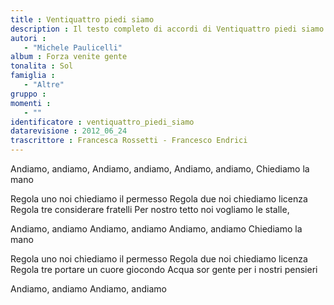 ```yaml
--- 
title : Ventiquattro piedi siamo
description : Il testo completo di accordi di Ventiquattro piedi siamo. Inseriscila nel tuo canzoniere!
autori : 
   - "Michele Paulicelli"
album : Forza venite gente
tonalita : Sol
famiglia : 
   - "Altre"
gruppo : 
momenti : 
   - ""
identificatore : ventiquattro_piedi_siamo
datarevisione : 2012_06_24
trascrittore : Francesca Rossetti - Francesco Endrici
--- 
```




Andiamo, andiamo, 
Andiamo, andiamo, 
Andiamo, andiamo, 
Chiediamo la mano 


Regola uno noi chiediamo il permesso 
Regola due noi chiediamo licenza 
Regola tre considerare fratelli 
Per nostro tetto noi vogliamo le stalle, 


Andiamo, andiamo 
Andiamo, andiamo 
Andiamo, andiamo 
Chiediamo la mano 


Regola uno noi chiediamo il permesso 
Regola due noi chiediamo licenza 
Regola tre portare un cuore giocondo 
Acqua sor gente per i nostri pensieri 


Andiamo, andiamo 
Andiamo, andiamo 


